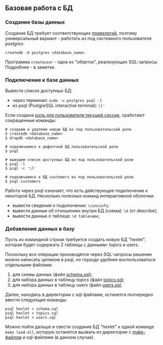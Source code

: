 ## Базовая работа с БД

### Создание базы данных

Создание БД требует соответствующих [привелегий](managing_roles.mdУправление-ролями-требования), поэтому универсальный вариант - работать из под системного пользователя _postgres_:
```
createdb -U postgres <database_name>
```

Программа `createuser` - одна из "оберток", реализующих SQL-запросы. Подробнее - в заметке.

### Подключение к базе данных

Вывести список доступных БД:
- через терминал: `sudo -u postgres psql -l`
- из psql (PostgreSQL interactive terminal): `\l'`

Если создана [роль для пользователя текущей сессии](managing_roles.md#Роль-для-вызова-psql), сработают сокращенные команды:
```
# создаем и удаляем новую БД из под пользовательской роли
$ createdb <database_name>
$ dropdb <database_name>

# подключаемся к дефолтной БД пользовательской роли
$ psql

# выводим список доступных БД из под пользовательской роли
$ psql -l
$ psql -c '\l'

# подключаемся к БД customers из под пользовательской роли
$ psql customers
```

Работа через psql означает, что есть действующее подключение к некоторой БД. Несколько полезных команд интерактивной оболочки:
- вывести сведения о подключении: `\conninfo`;
- вывести данные об отношениях внутри БД (схема): `\d` (от describe);
- вывести данные о таблице: `\d tablename`;

### Добавление данных в базу

Пусть из командной строки требуется создать новую БД "hexlet", которая будет содержать 2 таблицы с данными: topics и users.

Поскольку все операции производятся через SQL-запросы  решение можно написать целиком в psql, но гораздо удобнее воспользоваться отдельными файлами:
1) для схемы данных (файл [schema.sql](hexlet_db/schema.sql));
2) для набора данных в таблицу topics (файл [topics.sql](hexlet_db/topics.sql);
3) для набора данных в таблицу users (файл [users.sql](hexlet_db/users.sql);

Далее, находясь в директории с sql-файлами, останется поочередно ввести следующие команды:
```
psql hexlet < schema.sql
psql hexlet < topics.sql
psql hexlet < users.sql
```
Можно пойти дальше и свести создание БД "hexlet" к одной команде `make load-all`, которую останется вызвать из директории с [make-файлом](hexlet_db/Makefile) и sql-файлами (в данном случае).
